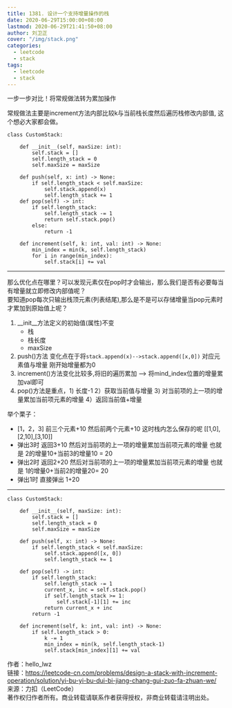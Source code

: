 ```yaml
---
title: 1381. 设计一个支持增量操作的栈
date: 2020-06-29T15:00:00+08:00
lastmod: 2020-06-29T21:41:50+08:00
author: 刘卫正
cover: "/img/stack.png"
categories: 
  - leetcode
  - stack
tags: 
  - leetcode
  - stack
---
```


一步一步对比！将常规做法转为累加操作

<!--more-->

常规做法主要是increment方法内部比较k与当前栈长度然后遍历栈修改内部值,
这个想必大家都会做。


	class CustomStack:

	    def __init__(self, maxSize: int):
	        self.stack = []
	        self.length_stack = 0
	        self.maxSize = maxSize

	    def push(self, x: int) -> None:
	        if self.length_stack < self.maxSize:
	            self.stack.append(x)
	            self.length_stack += 1
	    def pop(self) -> int:
	        if self.length_stack:
	            self.length_stack -= 1
	            return self.stack.pop()
	        else:
	            return -1

	    def increment(self, k: int, val: int) -> None:
	        min_index = min(k, self.length_stack)
	        for i in range(min_index):
	            self.stack[i] += val
---

那么优化点在哪里？可以发现元素仅在pop时才会输出，那么我们是否有必要每当有增量就立即修改内部值呢？  
要知道pop每次只输出栈顶元素(列表结尾),那么是不是可以存储增量当pop元素时才累加到原始值上呢？  
1. __init__方法定义的初始值(属性)不变  
   - 栈  
   - 栈长度   
   - maxSize  
2. push()方法 变化点在于将`stack.append(x)-->stack.append([x,0])` 对应元素值与增量 刚开始增量都为0
3. increment()方法变化比较多,将旧的遍历累加 --> 将mind_index位置的增量累加val即可
4. pop()方法是重点，1) 长度-1 2）获取当前值与增量 3) 对当前项的上一项的增量累加当前项元素的增量 4）返回当前值+增量

举个栗子： 
- [1，2，3] 前三个元素+10 然后前两个元素+10 这时栈内怎么保存的呢 [[1,0],[2,10],[3,10]]  
- 弹出3时 返回3+10 然后对当前项的上一项的增量累加当前项元素的增量 也就是 2的增量10+当前3的增量10 = 20  
- 弹出2时 返回2+20 然后对当前项的上一项的增量累加当前项元素的增量 也就是 1的增量0+当前2的增量20= 20  
- 弹出1时 直接弹出 1+20  

---

	class CustomStack:

	    def __init__(self, maxSize: int):
	        self.stack = []
	        self.length_stack = 0
	        self.maxSize = maxSize

	    def push(self, x: int) -> None:
	        if self.length_stack < self.maxSize:
	            self.stack.append([x, 0])
	            self.length_stack += 1

	    def pop(self) -> int:
	        if self.length_stack:
	            self.length_stack -= 1
	            current_x, inc = self.stack.pop()
	            if self.length_stack >= 1:
	                self.stack[-1][1] += inc
	            return current_x + inc
	        return -1

	    def increment(self, k: int, val: int) -> None:
	        if self.length_stack > 0:
	            k -= 1
	            min_index = min(k, self.length_stack-1)
	            self.stack[min_index][1] += val

作者：hello_lwz  
链接：https://leetcode-cn.com/problems/design-a-stack-with-increment-operation/solution/yi-bu-yi-bu-dui-bi-jiang-chang-gui-zuo-fa-zhuan-we/  
来源：力扣（LeetCode）  
著作权归作者所有。商业转载请联系作者获得授权，非商业转载请注明出处。  
